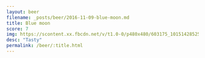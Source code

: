 ```yaml
---
layout: beer
filename: _posts/beer/2016-11-09-blue-moon.md
title: Blue moon
score: 7
img: https://scontent.xx.fbcdn.net/v/t1.0-0/p480x480/603175_10151428525338745_1084934789_n.jpg?oh=f1f4ef1ee15f00472d63f8286808a203&oe=591DB7E5
desc: "Tasty"
permalink: /beer/:title.html
---
```

